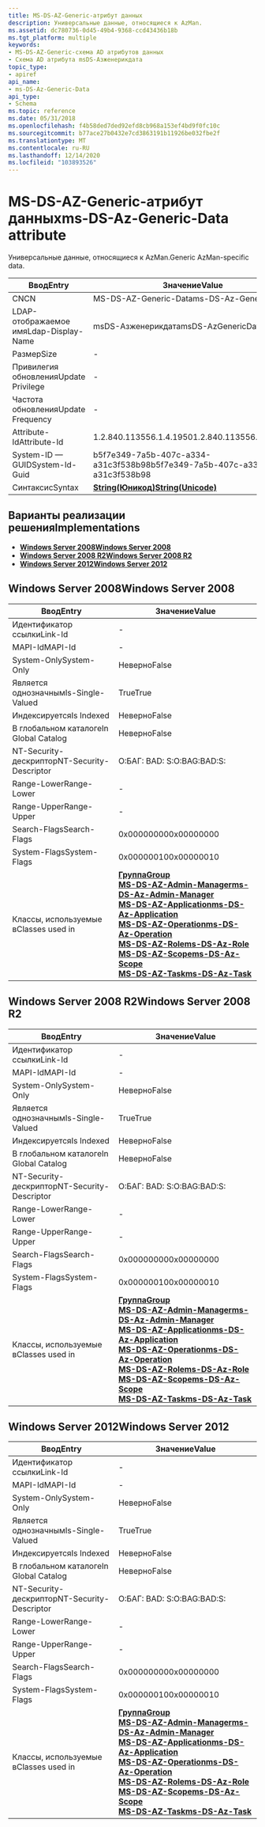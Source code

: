 ```yaml
---
title: MS-DS-AZ-Generic-атрибут данных
description: Универсальные данные, относящиеся к AzMan.
ms.assetid: dc780736-0d45-49b4-9368-ccd43436b18b
ms.tgt_platform: multiple
keywords:
- MS-DS-AZ-Generic-схема AD атрибутов данных
- Схема AD атрибута msDS-Азженерикдата
topic_type:
- apiref
api_name:
- ms-DS-Az-Generic-Data
api_type:
- Schema
ms.topic: reference
ms.date: 05/31/2018
ms.openlocfilehash: f4b58ded7ded92efd8cb968a153ef4bd9f0fc10c
ms.sourcegitcommit: b77ace27b0432e7cd3863191b11926be032fbe2f
ms.translationtype: MT
ms.contentlocale: ru-RU
ms.lasthandoff: 12/14/2020
ms.locfileid: "103893526"
---
```

# <a name="ms-ds-az-generic-data-attribute"></a><span data-ttu-id="6fdc3-105">MS-DS-AZ-Generic-атрибут данных</span><span class="sxs-lookup"><span data-stu-id="6fdc3-105">ms-DS-Az-Generic-Data attribute</span></span>

<span data-ttu-id="6fdc3-106">Универсальные данные, относящиеся к AzMan.</span><span class="sxs-lookup"><span data-stu-id="6fdc3-106">Generic AzMan-specific data.</span></span>



| <span data-ttu-id="6fdc3-107">Ввод</span><span class="sxs-lookup"><span data-stu-id="6fdc3-107">Entry</span></span> | <span data-ttu-id="6fdc3-108">Значение</span><span class="sxs-lookup"><span data-stu-id="6fdc3-108">Value</span></span> |
|-------------------|---------------------------------------------|
| <span data-ttu-id="6fdc3-109">CN</span><span class="sxs-lookup"><span data-stu-id="6fdc3-109">CN</span></span>                | <span data-ttu-id="6fdc3-110">MS-DS-AZ-Generic-Data</span><span class="sxs-lookup"><span data-stu-id="6fdc3-110">ms-DS-Az-Generic-Data</span></span>                       |
| <span data-ttu-id="6fdc3-111">LDAP-отображаемое имя</span><span class="sxs-lookup"><span data-stu-id="6fdc3-111">Ldap-Display-Name</span></span> | <span data-ttu-id="6fdc3-112">msDS-Азженерикдата</span><span class="sxs-lookup"><span data-stu-id="6fdc3-112">msDS-AzGenericData</span></span>                          |
| <span data-ttu-id="6fdc3-113">Размер</span><span class="sxs-lookup"><span data-stu-id="6fdc3-113">Size</span></span>              | \-                                          |
| <span data-ttu-id="6fdc3-114">Привилегия обновления</span><span class="sxs-lookup"><span data-stu-id="6fdc3-114">Update Privilege</span></span>  | \-                                          |
| <span data-ttu-id="6fdc3-115">Частота обновления</span><span class="sxs-lookup"><span data-stu-id="6fdc3-115">Update Frequency</span></span>  | \-                                          |
| <span data-ttu-id="6fdc3-116">Attribute-Id</span><span class="sxs-lookup"><span data-stu-id="6fdc3-116">Attribute-Id</span></span>      | <span data-ttu-id="6fdc3-117">1.2.840.113556.1.4.1950</span><span class="sxs-lookup"><span data-stu-id="6fdc3-117">1.2.840.113556.1.4.1950</span></span>                     |
| <span data-ttu-id="6fdc3-118">System-ID — GUID</span><span class="sxs-lookup"><span data-stu-id="6fdc3-118">System-Id-Guid</span></span>    | <span data-ttu-id="6fdc3-119">b5f7e349-7a5b-407c-a334-a31c3f538b98</span><span class="sxs-lookup"><span data-stu-id="6fdc3-119">b5f7e349-7a5b-407c-a334-a31c3f538b98</span></span>        |
| <span data-ttu-id="6fdc3-120">Синтаксис</span><span class="sxs-lookup"><span data-stu-id="6fdc3-120">Syntax</span></span>            | [<span data-ttu-id="6fdc3-121">**String(Юникод)**</span><span class="sxs-lookup"><span data-stu-id="6fdc3-121">**String(Unicode)**</span></span>](s-string-unicode.md) |



## <a name="implementations"></a><span data-ttu-id="6fdc3-122">Варианты реализации решения</span><span class="sxs-lookup"><span data-stu-id="6fdc3-122">Implementations</span></span>

-   [<span data-ttu-id="6fdc3-123">**Windows Server 2008**</span><span class="sxs-lookup"><span data-stu-id="6fdc3-123">**Windows Server 2008**</span></span>](#windows-server-2008)
-   [<span data-ttu-id="6fdc3-124">**Windows Server 2008 R2**</span><span class="sxs-lookup"><span data-stu-id="6fdc3-124">**Windows Server 2008 R2**</span></span>](#windows-server-2008-r2)
-   [<span data-ttu-id="6fdc3-125">**Windows Server 2012**</span><span class="sxs-lookup"><span data-stu-id="6fdc3-125">**Windows Server 2012**</span></span>](#windows-server-2012)

## <a name="windows-server-2008"></a><span data-ttu-id="6fdc3-126">Windows Server 2008</span><span class="sxs-lookup"><span data-stu-id="6fdc3-126">Windows Server 2008</span></span>



| <span data-ttu-id="6fdc3-127">Ввод</span><span class="sxs-lookup"><span data-stu-id="6fdc3-127">Entry</span></span> | <span data-ttu-id="6fdc3-128">Значение</span><span class="sxs-lookup"><span data-stu-id="6fdc3-128">Value</span></span> |
|------------------------|--------------------------------------------------------------------------------------------------------------------------------------------------------------------------------------------------------------------------------------------------------------------------------------------------------------------------------------------------------------------------------------------|
| <span data-ttu-id="6fdc3-129">Идентификатор ссылки</span><span class="sxs-lookup"><span data-stu-id="6fdc3-129">Link-Id</span></span>                | \-                                                                                                                                                                                                                                                                                                                                                                                         |
| <span data-ttu-id="6fdc3-130">MAPI-Id</span><span class="sxs-lookup"><span data-stu-id="6fdc3-130">MAPI-Id</span></span>                | \-                                                                                                                                                                                                                                                                                                                                                                                         |
| <span data-ttu-id="6fdc3-131">System-Only</span><span class="sxs-lookup"><span data-stu-id="6fdc3-131">System-Only</span></span>            | <span data-ttu-id="6fdc3-132">Неверно</span><span class="sxs-lookup"><span data-stu-id="6fdc3-132">False</span></span>                                                                                                                                                                                                                                                                                                                                                                                      |
| <span data-ttu-id="6fdc3-133">Является однозначным</span><span class="sxs-lookup"><span data-stu-id="6fdc3-133">Is-Single-Valued</span></span>       | <span data-ttu-id="6fdc3-134">True</span><span class="sxs-lookup"><span data-stu-id="6fdc3-134">True</span></span>                                                                                                                                                                                                                                                                                                                                                                                       |
| <span data-ttu-id="6fdc3-135">Индексируется</span><span class="sxs-lookup"><span data-stu-id="6fdc3-135">Is Indexed</span></span>             | <span data-ttu-id="6fdc3-136">Неверно</span><span class="sxs-lookup"><span data-stu-id="6fdc3-136">False</span></span>                                                                                                                                                                                                                                                                                                                                                                                      |
| <span data-ttu-id="6fdc3-137">В глобальном каталоге</span><span class="sxs-lookup"><span data-stu-id="6fdc3-137">In Global Catalog</span></span>      | <span data-ttu-id="6fdc3-138">Неверно</span><span class="sxs-lookup"><span data-stu-id="6fdc3-138">False</span></span>                                                                                                                                                                                                                                                                                                                                                                                      |
| <span data-ttu-id="6fdc3-139">NT-Security-дескриптор</span><span class="sxs-lookup"><span data-stu-id="6fdc3-139">NT-Security-Descriptor</span></span> | <span data-ttu-id="6fdc3-140">О:БАГ: BAD: S:</span><span class="sxs-lookup"><span data-stu-id="6fdc3-140">O:BAG:BAD:S:</span></span>                                                                                                                                                                                                                                                                                                                                                                               |
| <span data-ttu-id="6fdc3-141">Range-Lower</span><span class="sxs-lookup"><span data-stu-id="6fdc3-141">Range-Lower</span></span>            | \-                                                                                                                                                                                                                                                                                                                                                                                         |
| <span data-ttu-id="6fdc3-142">Range-Upper</span><span class="sxs-lookup"><span data-stu-id="6fdc3-142">Range-Upper</span></span>            | \-                                                                                                                                                                                                                                                                                                                                                                                         |
| <span data-ttu-id="6fdc3-143">Search-Flags</span><span class="sxs-lookup"><span data-stu-id="6fdc3-143">Search-Flags</span></span>           | <span data-ttu-id="6fdc3-144">0x00000000</span><span class="sxs-lookup"><span data-stu-id="6fdc3-144">0x00000000</span></span>                                                                                                                                                                                                                                                                                                                                                                                 |
| <span data-ttu-id="6fdc3-145">System-Flags</span><span class="sxs-lookup"><span data-stu-id="6fdc3-145">System-Flags</span></span>           | <span data-ttu-id="6fdc3-146">0x00000010</span><span class="sxs-lookup"><span data-stu-id="6fdc3-146">0x00000010</span></span>                                                                                                                                                                                                                                                                                                                                                                                 |
| <span data-ttu-id="6fdc3-147">Классы, используемые в</span><span class="sxs-lookup"><span data-stu-id="6fdc3-147">Classes used in</span></span>        | [<span data-ttu-id="6fdc3-148">**Группа**</span><span class="sxs-lookup"><span data-stu-id="6fdc3-148">**Group**</span></span>](c-group.md)<br/> [<span data-ttu-id="6fdc3-149">**MS-DS-AZ-Admin-Manager**</span><span class="sxs-lookup"><span data-stu-id="6fdc3-149">**ms-DS-Az-Admin-Manager**</span></span>](c-msds-azadminmanager.md)<br/> [<span data-ttu-id="6fdc3-150">**MS-DS-AZ-Application**</span><span class="sxs-lookup"><span data-stu-id="6fdc3-150">**ms-DS-Az-Application**</span></span>](c-msds-azapplication.md)<br/> [<span data-ttu-id="6fdc3-151">**MS-DS-AZ-Operation**</span><span class="sxs-lookup"><span data-stu-id="6fdc3-151">**ms-DS-Az-Operation**</span></span>](c-msds-azoperation.md)<br/> [<span data-ttu-id="6fdc3-152">**MS-DS-AZ-Role**</span><span class="sxs-lookup"><span data-stu-id="6fdc3-152">**ms-DS-Az-Role**</span></span>](c-msds-azrole.md)<br/> [<span data-ttu-id="6fdc3-153">**MS-DS-AZ-Scope**</span><span class="sxs-lookup"><span data-stu-id="6fdc3-153">**ms-DS-Az-Scope**</span></span>](c-msds-azscope.md)<br/> [<span data-ttu-id="6fdc3-154">**MS-DS-AZ-Task**</span><span class="sxs-lookup"><span data-stu-id="6fdc3-154">**ms-DS-Az-Task**</span></span>](c-msds-aztask.md)<br/> |



## <a name="windows-server-2008-r2"></a><span data-ttu-id="6fdc3-155">Windows Server 2008 R2</span><span class="sxs-lookup"><span data-stu-id="6fdc3-155">Windows Server 2008 R2</span></span>



| <span data-ttu-id="6fdc3-156">Ввод</span><span class="sxs-lookup"><span data-stu-id="6fdc3-156">Entry</span></span> | <span data-ttu-id="6fdc3-157">Значение</span><span class="sxs-lookup"><span data-stu-id="6fdc3-157">Value</span></span> |
|------------------------|--------------------------------------------------------------------------------------------------------------------------------------------------------------------------------------------------------------------------------------------------------------------------------------------------------------------------------------------------------------------------------------------|
| <span data-ttu-id="6fdc3-158">Идентификатор ссылки</span><span class="sxs-lookup"><span data-stu-id="6fdc3-158">Link-Id</span></span>                | \-                                                                                                                                                                                                                                                                                                                                                                                         |
| <span data-ttu-id="6fdc3-159">MAPI-Id</span><span class="sxs-lookup"><span data-stu-id="6fdc3-159">MAPI-Id</span></span>                | \-                                                                                                                                                                                                                                                                                                                                                                                         |
| <span data-ttu-id="6fdc3-160">System-Only</span><span class="sxs-lookup"><span data-stu-id="6fdc3-160">System-Only</span></span>            | <span data-ttu-id="6fdc3-161">Неверно</span><span class="sxs-lookup"><span data-stu-id="6fdc3-161">False</span></span>                                                                                                                                                                                                                                                                                                                                                                                      |
| <span data-ttu-id="6fdc3-162">Является однозначным</span><span class="sxs-lookup"><span data-stu-id="6fdc3-162">Is-Single-Valued</span></span>       | <span data-ttu-id="6fdc3-163">True</span><span class="sxs-lookup"><span data-stu-id="6fdc3-163">True</span></span>                                                                                                                                                                                                                                                                                                                                                                                       |
| <span data-ttu-id="6fdc3-164">Индексируется</span><span class="sxs-lookup"><span data-stu-id="6fdc3-164">Is Indexed</span></span>             | <span data-ttu-id="6fdc3-165">Неверно</span><span class="sxs-lookup"><span data-stu-id="6fdc3-165">False</span></span>                                                                                                                                                                                                                                                                                                                                                                                      |
| <span data-ttu-id="6fdc3-166">В глобальном каталоге</span><span class="sxs-lookup"><span data-stu-id="6fdc3-166">In Global Catalog</span></span>      | <span data-ttu-id="6fdc3-167">Неверно</span><span class="sxs-lookup"><span data-stu-id="6fdc3-167">False</span></span>                                                                                                                                                                                                                                                                                                                                                                                      |
| <span data-ttu-id="6fdc3-168">NT-Security-дескриптор</span><span class="sxs-lookup"><span data-stu-id="6fdc3-168">NT-Security-Descriptor</span></span> | <span data-ttu-id="6fdc3-169">О:БАГ: BAD: S:</span><span class="sxs-lookup"><span data-stu-id="6fdc3-169">O:BAG:BAD:S:</span></span>                                                                                                                                                                                                                                                                                                                                                                               |
| <span data-ttu-id="6fdc3-170">Range-Lower</span><span class="sxs-lookup"><span data-stu-id="6fdc3-170">Range-Lower</span></span>            | \-                                                                                                                                                                                                                                                                                                                                                                                         |
| <span data-ttu-id="6fdc3-171">Range-Upper</span><span class="sxs-lookup"><span data-stu-id="6fdc3-171">Range-Upper</span></span>            | \-                                                                                                                                                                                                                                                                                                                                                                                         |
| <span data-ttu-id="6fdc3-172">Search-Flags</span><span class="sxs-lookup"><span data-stu-id="6fdc3-172">Search-Flags</span></span>           | <span data-ttu-id="6fdc3-173">0x00000000</span><span class="sxs-lookup"><span data-stu-id="6fdc3-173">0x00000000</span></span>                                                                                                                                                                                                                                                                                                                                                                                 |
| <span data-ttu-id="6fdc3-174">System-Flags</span><span class="sxs-lookup"><span data-stu-id="6fdc3-174">System-Flags</span></span>           | <span data-ttu-id="6fdc3-175">0x00000010</span><span class="sxs-lookup"><span data-stu-id="6fdc3-175">0x00000010</span></span>                                                                                                                                                                                                                                                                                                                                                                                 |
| <span data-ttu-id="6fdc3-176">Классы, используемые в</span><span class="sxs-lookup"><span data-stu-id="6fdc3-176">Classes used in</span></span>        | [<span data-ttu-id="6fdc3-177">**Группа**</span><span class="sxs-lookup"><span data-stu-id="6fdc3-177">**Group**</span></span>](c-group.md)<br/> [<span data-ttu-id="6fdc3-178">**MS-DS-AZ-Admin-Manager**</span><span class="sxs-lookup"><span data-stu-id="6fdc3-178">**ms-DS-Az-Admin-Manager**</span></span>](c-msds-azadminmanager.md)<br/> [<span data-ttu-id="6fdc3-179">**MS-DS-AZ-Application**</span><span class="sxs-lookup"><span data-stu-id="6fdc3-179">**ms-DS-Az-Application**</span></span>](c-msds-azapplication.md)<br/> [<span data-ttu-id="6fdc3-180">**MS-DS-AZ-Operation**</span><span class="sxs-lookup"><span data-stu-id="6fdc3-180">**ms-DS-Az-Operation**</span></span>](c-msds-azoperation.md)<br/> [<span data-ttu-id="6fdc3-181">**MS-DS-AZ-Role**</span><span class="sxs-lookup"><span data-stu-id="6fdc3-181">**ms-DS-Az-Role**</span></span>](c-msds-azrole.md)<br/> [<span data-ttu-id="6fdc3-182">**MS-DS-AZ-Scope**</span><span class="sxs-lookup"><span data-stu-id="6fdc3-182">**ms-DS-Az-Scope**</span></span>](c-msds-azscope.md)<br/> [<span data-ttu-id="6fdc3-183">**MS-DS-AZ-Task**</span><span class="sxs-lookup"><span data-stu-id="6fdc3-183">**ms-DS-Az-Task**</span></span>](c-msds-aztask.md)<br/> |



## <a name="windows-server-2012"></a><span data-ttu-id="6fdc3-184">Windows Server 2012</span><span class="sxs-lookup"><span data-stu-id="6fdc3-184">Windows Server 2012</span></span>



| <span data-ttu-id="6fdc3-185">Ввод</span><span class="sxs-lookup"><span data-stu-id="6fdc3-185">Entry</span></span> | <span data-ttu-id="6fdc3-186">Значение</span><span class="sxs-lookup"><span data-stu-id="6fdc3-186">Value</span></span> |
|------------------------|--------------------------------------------------------------------------------------------------------------------------------------------------------------------------------------------------------------------------------------------------------------------------------------------------------------------------------------------------------------------------------------------|
| <span data-ttu-id="6fdc3-187">Идентификатор ссылки</span><span class="sxs-lookup"><span data-stu-id="6fdc3-187">Link-Id</span></span>                | \-                                                                                                                                                                                                                                                                                                                                                                                         |
| <span data-ttu-id="6fdc3-188">MAPI-Id</span><span class="sxs-lookup"><span data-stu-id="6fdc3-188">MAPI-Id</span></span>                | \-                                                                                                                                                                                                                                                                                                                                                                                         |
| <span data-ttu-id="6fdc3-189">System-Only</span><span class="sxs-lookup"><span data-stu-id="6fdc3-189">System-Only</span></span>            | <span data-ttu-id="6fdc3-190">Неверно</span><span class="sxs-lookup"><span data-stu-id="6fdc3-190">False</span></span>                                                                                                                                                                                                                                                                                                                                                                                      |
| <span data-ttu-id="6fdc3-191">Является однозначным</span><span class="sxs-lookup"><span data-stu-id="6fdc3-191">Is-Single-Valued</span></span>       | <span data-ttu-id="6fdc3-192">True</span><span class="sxs-lookup"><span data-stu-id="6fdc3-192">True</span></span>                                                                                                                                                                                                                                                                                                                                                                                       |
| <span data-ttu-id="6fdc3-193">Индексируется</span><span class="sxs-lookup"><span data-stu-id="6fdc3-193">Is Indexed</span></span>             | <span data-ttu-id="6fdc3-194">Неверно</span><span class="sxs-lookup"><span data-stu-id="6fdc3-194">False</span></span>                                                                                                                                                                                                                                                                                                                                                                                      |
| <span data-ttu-id="6fdc3-195">В глобальном каталоге</span><span class="sxs-lookup"><span data-stu-id="6fdc3-195">In Global Catalog</span></span>      | <span data-ttu-id="6fdc3-196">Неверно</span><span class="sxs-lookup"><span data-stu-id="6fdc3-196">False</span></span>                                                                                                                                                                                                                                                                                                                                                                                      |
| <span data-ttu-id="6fdc3-197">NT-Security-дескриптор</span><span class="sxs-lookup"><span data-stu-id="6fdc3-197">NT-Security-Descriptor</span></span> | <span data-ttu-id="6fdc3-198">О:БАГ: BAD: S:</span><span class="sxs-lookup"><span data-stu-id="6fdc3-198">O:BAG:BAD:S:</span></span>                                                                                                                                                                                                                                                                                                                                                                               |
| <span data-ttu-id="6fdc3-199">Range-Lower</span><span class="sxs-lookup"><span data-stu-id="6fdc3-199">Range-Lower</span></span>            | \-                                                                                                                                                                                                                                                                                                                                                                                         |
| <span data-ttu-id="6fdc3-200">Range-Upper</span><span class="sxs-lookup"><span data-stu-id="6fdc3-200">Range-Upper</span></span>            | \-                                                                                                                                                                                                                                                                                                                                                                                         |
| <span data-ttu-id="6fdc3-201">Search-Flags</span><span class="sxs-lookup"><span data-stu-id="6fdc3-201">Search-Flags</span></span>           | <span data-ttu-id="6fdc3-202">0x00000000</span><span class="sxs-lookup"><span data-stu-id="6fdc3-202">0x00000000</span></span>                                                                                                                                                                                                                                                                                                                                                                                 |
| <span data-ttu-id="6fdc3-203">System-Flags</span><span class="sxs-lookup"><span data-stu-id="6fdc3-203">System-Flags</span></span>           | <span data-ttu-id="6fdc3-204">0x00000010</span><span class="sxs-lookup"><span data-stu-id="6fdc3-204">0x00000010</span></span>                                                                                                                                                                                                                                                                                                                                                                                 |
| <span data-ttu-id="6fdc3-205">Классы, используемые в</span><span class="sxs-lookup"><span data-stu-id="6fdc3-205">Classes used in</span></span>        | [<span data-ttu-id="6fdc3-206">**Группа**</span><span class="sxs-lookup"><span data-stu-id="6fdc3-206">**Group**</span></span>](c-group.md)<br/> [<span data-ttu-id="6fdc3-207">**MS-DS-AZ-Admin-Manager**</span><span class="sxs-lookup"><span data-stu-id="6fdc3-207">**ms-DS-Az-Admin-Manager**</span></span>](c-msds-azadminmanager.md)<br/> [<span data-ttu-id="6fdc3-208">**MS-DS-AZ-Application**</span><span class="sxs-lookup"><span data-stu-id="6fdc3-208">**ms-DS-Az-Application**</span></span>](c-msds-azapplication.md)<br/> [<span data-ttu-id="6fdc3-209">**MS-DS-AZ-Operation**</span><span class="sxs-lookup"><span data-stu-id="6fdc3-209">**ms-DS-Az-Operation**</span></span>](c-msds-azoperation.md)<br/> [<span data-ttu-id="6fdc3-210">**MS-DS-AZ-Role**</span><span class="sxs-lookup"><span data-stu-id="6fdc3-210">**ms-DS-Az-Role**</span></span>](c-msds-azrole.md)<br/> [<span data-ttu-id="6fdc3-211">**MS-DS-AZ-Scope**</span><span class="sxs-lookup"><span data-stu-id="6fdc3-211">**ms-DS-Az-Scope**</span></span>](c-msds-azscope.md)<br/> [<span data-ttu-id="6fdc3-212">**MS-DS-AZ-Task**</span><span class="sxs-lookup"><span data-stu-id="6fdc3-212">**ms-DS-Az-Task**</span></span>](c-msds-aztask.md)<br/> |



 

 





